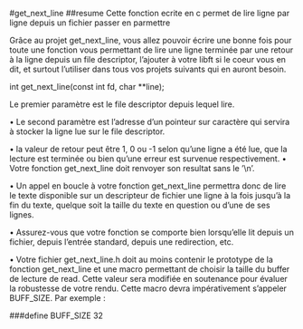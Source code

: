 #get_next_line
##resume
Cette fonction ecrite en c permet de lire ligne par ligne depuis un fichier passer en parmettre

Grâce au projet get_next_line, vous allez pouvoir écrire une bonne fois pour toute
une fonction vous permettant de lire une ligne terminée par une retour à la ligne depuis
un file descriptor, l’ajouter à votre libft si le coeur vous en dit, et surtout l’utiliser dans
tous vos projets suivants qui en auront besoin.

int get_next_line(const int fd, char **line);

Le premier paramètre est le file descriptor depuis lequel lire.

• Le second paramètre est l’adresse d’un pointeur sur caractère qui servira à stocker la ligne lue sur le file descriptor.

• la valeur de retour peut être 1, 0 ou -1 selon qu’une ligne a été lue, que la lecture est terminée ou bien qu’une erreur est survenue respectivement.
• Votre fonction get_next_line doit renvoyer son resultat sans le ’\n’.

• Un appel en boucle à votre fonction get_next_line permettra donc de lire le texte disponible sur un descripteur de fichier une ligne à la fois jusqu’à la fin du texte, quelque soit la taille du texte en question ou d’une de ses lignes.

• Assurez-vous que votre fonction se comporte bien lorsqu’elle lit depuis un fichier,
depuis l’entrée standard, depuis une redirection, etc.

• Votre fichier get_next_line.h doit au moins contenir le prototype de la fonction get_next_line et une macro permettant de choisir la taille du buffer de lecture de read. Cette valeur sera modifiée en soutenance pour évaluer la robustesse de votre rendu. Cette macro devra impérativement s’appeler BUFF_SIZE. Par exemple :

###define BUFF_SIZE 32
